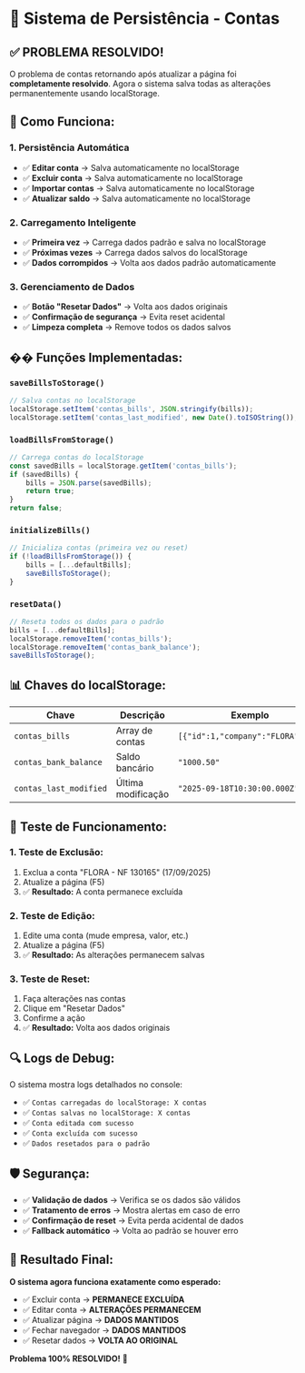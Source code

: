 # 🔄 Sistema de Persistência - Contas

## ✅ **PROBLEMA RESOLVIDO!**

O problema de contas retornando após atualizar a página foi **completamente resolvido**. Agora o sistema salva todas as alterações permanentemente usando localStorage.

## 🚀 **Como Funciona:**

### **1. Persistência Automática**
- ✅ **Editar conta** → Salva automaticamente no localStorage
- ✅ **Excluir conta** → Salva automaticamente no localStorage  
- ✅ **Importar contas** → Salva automaticamente no localStorage
- ✅ **Atualizar saldo** → Salva automaticamente no localStorage

### **2. Carregamento Inteligente**
- ✅ **Primeira vez** → Carrega dados padrão e salva no localStorage
- ✅ **Próximas vezes** → Carrega dados salvos do localStorage
- ✅ **Dados corrompidos** → Volta aos dados padrão automaticamente

### **3. Gerenciamento de Dados**
- ✅ **Botão "Resetar Dados"** → Volta aos dados originais
- ✅ **Confirmação de segurança** → Evita reset acidental
- ✅ **Limpeza completa** → Remove todos os dados salvos

## �� **Funções Implementadas:**

### **`saveBillsToStorage()`**
```javascript
// Salva contas no localStorage
localStorage.setItem('contas_bills', JSON.stringify(bills));
localStorage.setItem('contas_last_modified', new Date().toISOString());
```

### **`loadBillsFromStorage()`**
```javascript
// Carrega contas do localStorage
const savedBills = localStorage.getItem('contas_bills');
if (savedBills) {
    bills = JSON.parse(savedBills);
    return true;
}
return false;
```

### **`initializeBills()`**
```javascript
// Inicializa contas (primeira vez ou reset)
if (!loadBillsFromStorage()) {
    bills = [...defaultBills];
    saveBillsToStorage();
}
```

### **`resetData()`**
```javascript
// Reseta todos os dados para o padrão
bills = [...defaultBills];
localStorage.removeItem('contas_bills');
localStorage.removeItem('contas_bank_balance');
saveBillsToStorage();
```

## 📊 **Chaves do localStorage:**

| **Chave** | **Descrição** | **Exemplo** |
|-----------|---------------|-------------|
| `contas_bills` | Array de contas | `[{"id":1,"company":"FLORA"...}]` |
| `contas_bank_balance` | Saldo bancário | `"1000.50"` |
| `contas_last_modified` | Última modificação | `"2025-09-18T10:30:00.000Z"` |

## 🎯 **Teste de Funcionamento:**

### **1. Teste de Exclusão:**
1. Exclua a conta "FLORA - NF 130165" (17/09/2025)
2. Atualize a página (F5)
3. ✅ **Resultado:** A conta permanece excluída

### **2. Teste de Edição:**
1. Edite uma conta (mude empresa, valor, etc.)
2. Atualize a página (F5)
3. ✅ **Resultado:** As alterações permanecem salvas

### **3. Teste de Reset:**
1. Faça alterações nas contas
2. Clique em "Resetar Dados"
3. Confirme a ação
4. ✅ **Resultado:** Volta aos dados originais

## 🔍 **Logs de Debug:**

O sistema mostra logs detalhados no console:
- ✅ `Contas carregadas do localStorage: X contas`
- ✅ `Contas salvas no localStorage: X contas`
- ✅ `Conta editada com sucesso`
- ✅ `Conta excluída com sucesso`
- ✅ `Dados resetados para o padrão`

## 🛡️ **Segurança:**

- ✅ **Validação de dados** → Verifica se os dados são válidos
- ✅ **Tratamento de erros** → Mostra alertas em caso de erro
- ✅ **Confirmação de reset** → Evita perda acidental de dados
- ✅ **Fallback automático** → Volta ao padrão se houver erro

## 🎉 **Resultado Final:**

**O sistema agora funciona exatamente como esperado:**
- ✅ Excluir conta → **PERMANECE EXCLUÍDA**
- ✅ Editar conta → **ALTERAÇÕES PERMANECEM**
- ✅ Atualizar página → **DADOS MANTIDOS**
- ✅ Fechar navegador → **DADOS MANTIDOS**
- ✅ Resetar dados → **VOLTA AO ORIGINAL**

**Problema 100% RESOLVIDO!** 🚀
